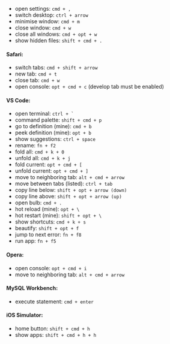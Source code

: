 + open settings: `cmd + ,`
+ switch desktop: `ctrl + arrow`
+ minimise window: `cmd + m`
+ close window: `cmd + w`
+ close all windows: `cmd + opt + w`
+ show hidden files: `shift + cmd + .`


#### Safari:
+ switch tabs: `cmd + shift + arrow`
+ new tab: `cmd + t`
+ close tab: `cmd + w`
+ open console: `opt + cmd + c` (develop tab must be enabled)


#### VS Code:
+ open terminal: ``` ctrl + ` ``` 
+ command palette: `shift + cmd + p`
+ go to definition (mine): `cmd + b`
+ peek definition (mine): `opt + b`
+ show suggestions: `ctrl + space`
+ rename: `fn + f2`
+ fold all: `cmd + k + 0`
+ unfold all: `cmd + k + j`
+ fold current: `opt + cmd + [`
+ unfold current: `opt + cmd + ]`
+ move to neighboring tab: `alt + cmd + arrow`
+ move between tabs (listed): `ctrl + tab`
+ copy line below: `shift + opt + arrow (down)`
+ copy line above: `shift + opt + arrow (up)`
+ open bulb: `cmd + .`
+ hot reload (mine): `opt + \`
+ hot restart (mine): `shift + opt + \`
+ show shortcuts: `cmd + k + s`
+ beautify: `shift + opt + f`
+ jump to next error: `fn + f8`
+ run app: `fn + f5`


#### Opera:
+ open console: `opt + cmd + i`
+ move to neighboring tab: `alt + cmd + arrow`


#### MySQL Workbench:
+ execute statement: `cmd + enter`


#### iOS Simulator:
+ home button: `shift + cmd + h`
+ show apps: `shift + cmd + h + h`